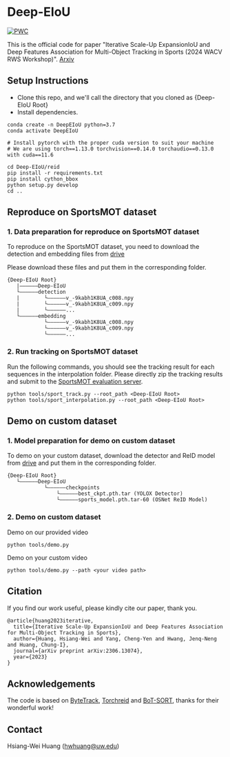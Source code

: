 # Deep-EIoU

[![PWC](https://img.shields.io/endpoint.svg?url=https://paperswithcode.com/badge/iterative-scale-up-expansioniou-and-deep/multi-object-tracking-on-sportsmot)](https://paperswithcode.com/sota/multi-object-tracking-on-sportsmot?p=iterative-scale-up-expansioniou-and-deep)

This is the official code for paper "Iterative Scale-Up ExpansionIoU and Deep Features Association for Multi-Object Tracking in Sports (2024 WACV RWS Workshop)". [Arxiv](https://arxiv.org/abs/2306.13074)

## Setup Instructions

* Clone this repo, and we'll call the directory that you cloned as {Deep-EIoU Root}
* Install dependencies.
```
conda create -n DeepEIoU python=3.7
conda activate DeepEIoU

# Install pytorch with the proper cuda version to suit your machine
# We are using torch==1.13.0 torchvision==0.14.0 torchaudio==0.13.0 with cuda==11.6

cd Deep-EIoU/reid
pip install -r requirements.txt 
pip install cython_bbox
python setup.py develop 
cd ..
```

## Reproduce on SportsMOT dataset

### 1. Data preparation for reproduce on SportsMOT dataset

To reproduce on the SportsMOT dataset, you need to download the detection and embedding files from [drive](https://drive.google.com/drive/folders/14gh9e5nQhqHsw77EfxZaUyn9NgPP0-Tq?usp=sharing)

Please download these files and put them in the corresponding folder.

```
{Deep-EIoU Root}
   |——————Deep-EIoU
   └——————detection
   |        └——————v_-9kabh1K8UA_c008.npy
   |        └——————v_-9kabh1K8UA_c009.npy
   |        └——————...
   └——————embedding
            └——————v_-9kabh1K8UA_c008.npy
            └——————v_-9kabh1K8UA_c009.npy
            └——————...
```

### 2. Run tracking on SportsMOT dataset
Run the following commands, you should see the tracking result for each sequences in the interpolation folder.
Please directly zip the tracking results and submit to the [SportsMOT evaluation server](https://codalab.lisn.upsaclay.fr/competitions/12424#participate).

```
python tools/sport_track.py --root_path <Deep-EIoU Root>
python tools/sport_interpolation.py --root_path <Deep-EIoU Root>
```

## Demo on custom dataset

### 1. Model preparation for demo on custom dataset
To demo on your custom dataset, download the detector and ReID model from [drive](https://drive.google.com/drive/folders/1wItcb0yeGaxOS08_G9yRWBTnpVf0vZ2w) and put them in the corresponding folder.

```
{Deep-EIoU Root}
   └——————Deep-EIoU
            └——————checkpoints
                └——————best_ckpt.pth.tar (YOLOX Detector)
                └——————sports_model.pth.tar-60 (OSNet ReID Model)
```

### 2. Demo on custom dataset
Demo on our provided video
```
python tools/demo.py
```
Demo on your custom video
```
python tools/demo.py --path <your video path>
```

## Citation
If you find our work useful, please kindly cite our paper, thank you.
```
@article{huang2023iterative,
  title={Iterative Scale-Up ExpansionIoU and Deep Features Association for Multi-Object Tracking in Sports},
  author={Huang, Hsiang-Wei and Yang, Cheng-Yen and Hwang, Jenq-Neng and Huang, Chung-I},
  journal={arXiv preprint arXiv:2306.13074},
  year={2023}
}
```

## Acknowledgements
The code is based on [ByteTrack](https://github.com/ifzhang/ByteTrack), [Torchreid](https://github.com/KaiyangZhou/deep-person-reid) and [BoT-SORT](https://github.com/NirAharon/BoT-SORT), thanks for their wonderful work!

## Contact
Hsiang-Wei Huang (hwhuang@uw.edu)
